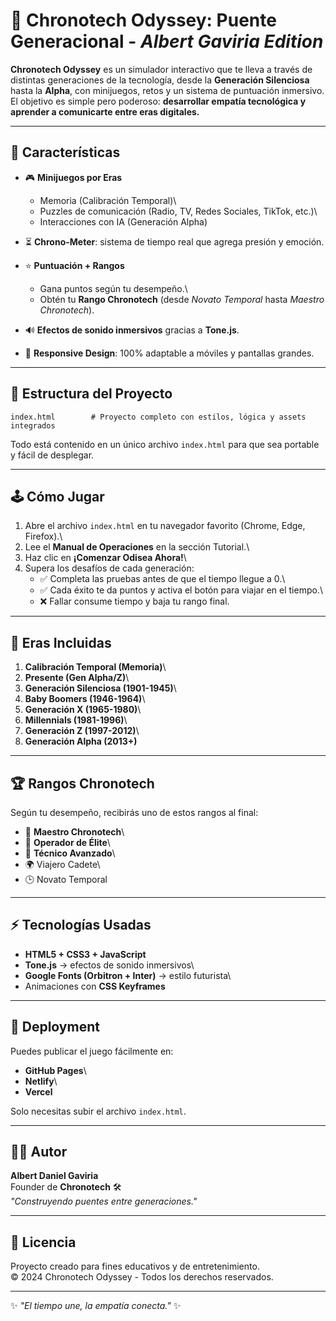 # 🚀 Chronotech Odyssey: Puente Generacional - *Albert Gaviria Edition*

**Chronotech Odyssey** es un simulador interactivo que te lleva a través
de distintas generaciones de la tecnología, desde la **Generación
Silenciosa** hasta la **Alpha**, con minijuegos, retos y un sistema de
puntuación inmersivo.\
El objetivo es simple pero poderoso: **desarrollar empatía tecnológica y
aprender a comunicarte entre eras digitales.**

------------------------------------------------------------------------

## 🌌 Características

-   🎮 **Minijuegos por Eras**

    -   Memoria (Calibración Temporal)\
    -   Puzzles de comunicación (Radio, TV, Redes Sociales, TikTok,
        etc.)\
    -   Interacciones con IA (Generación Alpha)

-   ⏳ **Chrono-Meter**: sistema de tiempo real que agrega presión y
    emoción.

-   ⭐ **Puntuación + Rangos**

    -   Gana puntos según tu desempeño.\
    -   Obtén tu **Rango Chronotech** (desde *Novato Temporal* hasta
        *Maestro Chronotech*).

-   🔊 **Efectos de sonido inmersivos** gracias a **Tone.js**.

-   📱 **Responsive Design**: 100% adaptable a móviles y pantallas
    grandes.

------------------------------------------------------------------------

## 📂 Estructura del Proyecto

    index.html        # Proyecto completo con estilos, lógica y assets integrados

Todo está contenido en un único archivo `index.html` para que sea
portable y fácil de desplegar.

------------------------------------------------------------------------

## 🕹️ Cómo Jugar

1.  Abre el archivo `index.html` en tu navegador favorito (Chrome, Edge,
    Firefox).\
2.  Lee el **Manual de Operaciones** en la sección Tutorial.\
3.  Haz clic en **¡Comenzar Odisea Ahora!**\
4.  Supera los desafíos de cada generación:
    -   ✅ Completa las pruebas antes de que el tiempo llegue a 0.\
    -   ✅ Cada éxito te da puntos y activa el botón para viajar en el
        tiempo.\
    -   ❌ Fallar consume tiempo y baja tu rango final.

------------------------------------------------------------------------

## 🧩 Eras Incluidas

1.  **Calibración Temporal (Memoria)**\
2.  **Presente (Gen Alpha/Z)**\
3.  **Generación Silenciosa (1901-1945)**\
4.  **Baby Boomers (1946-1964)**\
5.  **Generación X (1965-1980)**\
6.  **Millennials (1981-1996)**\
7.  **Generación Z (1997-2012)**\
8.  **Generación Alpha (2013+)**

------------------------------------------------------------------------

## 🏆 Rangos Chronotech

Según tu desempeño, recibirás uno de estos rangos al final:

-   🥇 **Maestro Chronotech**\
-   🥈 **Operador de Élite**\
-   🥉 **Técnico Avanzado**\
-   🌍 Viajero Cadete\
-   🕒 Novato Temporal

------------------------------------------------------------------------

## ⚡ Tecnologías Usadas

-   **HTML5 + CSS3 + JavaScript**
-   **Tone.js** → efectos de sonido inmersivos\
-   **Google Fonts (Orbitron + Inter)** → estilo futurista\
-   Animaciones con **CSS Keyframes**

------------------------------------------------------------------------

## 🚀 Deployment

Puedes publicar el juego fácilmente en:

-   **GitHub Pages**\
-   **Netlify**\
-   **Vercel**

Solo necesitas subir el archivo `index.html`.

------------------------------------------------------------------------

## 👨‍🚀 Autor

**Albert Daniel Gaviria**\
Founder de **Chronotech** 🛠️\
*"Construyendo puentes entre generaciones."*

------------------------------------------------------------------------

## 📜 Licencia

Proyecto creado para fines educativos y de entretenimiento.\
© 2024 Chronotech Odyssey - Todos los derechos reservados.

------------------------------------------------------------------------

✨ *"El tiempo une, la empatía conecta."* ✨
